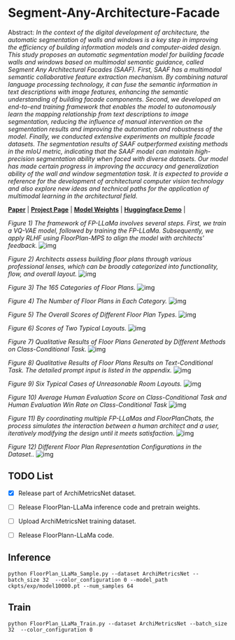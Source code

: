# Segment-Any-Architecture-Facade
Abstract: *In the context of the digital development of architecture, the automatic segmentation of walls and windows is a key step in improving the efficiency of building information models and computer-aided design. This study proposes an automatic segmentation model for building facade walls and windows based on multimodal semantic guidance, called Segment Any Architectural Facades (SAAF). First, SAAF has a multimodal semantic collaborative feature extraction mechanism. By combining natural language processing technology, it can fuse the semantic information in text descriptions with image features, enhancing the semantic understanding of building facade components. Second, we developed an end-to-end training framework that enables the model to autonomously learn the mapping relationship from text descriptions to image segmentation, reducing the influence of manual intervention on the segmentation results and improving the automation and robustness of the model. Finally, we conducted extensive experiments on multiple facade datasets. The segmentation results of SAAF outperformed existing methods in the mIoU metric, indicating that the SAAF model can maintain high-precision segmentation ability when faced with diverse datasets. Our model has made certain progress in improving the accuracy and generalization ability of the wall and window segmentation task. It is expected to provide a reference for the development of architectural computer vision technology and also explore new ideas and technical paths for the application of multimodal learning in the architectural field.*


[**Paper**]() | [**Project Page**]() | [**Model Weights**]() | [**Huggingface Demo**]() |


*Figure 1) The framework of FP-LLaMa involves several steps. First, we train a VQ-VAE model, followed by training the FP-LLaMa. Subsequently, we apply RLHF using FloorPlan-MPS to align the model with architects' feedback.*
![img](assets/1.png)

*Figure 2) Architects assess building floor plans through various professional lenses, which can be broadly categorized into functionality, flow, and overall layout.*
![img](assets/2.png)

*Figure 3) The 165 Categories of Floor Plans.*
![img](assets/3.png)

*Figure 4) The Number of Floor Plans in Each Category.*
![img](assets/4.png)

*Figure 5) The Overall Scores of  Different Floor Plan Types.*
![img](assets/5.png)

*Figure 6) Scores of Two Typical Layouts.*
![img](assets/6.png)

*Figure 7) Qualitative Results of Floor Plans Generated by Different Methods on Class-Conditional Task.*
![img](assets/7.png)

*Figure 8) Qualitative Results of Floor Plans Results on Text-Conditional Task. The detailed prompt input is listed in the appendix.*
![img](assets/8.png)

*Figure 9) Six Typical Cases of Unreasonable Room Layouts.*
![img](assets/9.png)

*Figure 10) Average Human Evaluation Score on Class-Conditional Task and Human Evaluation Win Rate on Class-Conditional Task*
![img](assets/10.png)

*Figure 11) By coordinating multiple FP-LLaMas and FloorPlanChats, the process simulates the interaction between a human architect and a user, iteratively modifying the design until it meets satisfaction.*
![img](assets/11.png)

*Figure 12) Different Floor Plan Representation Configurations in the Dataset..*
![img](assets/12.png)


## TODO List

- [x] Release part of ArchiMetricsNet dataset. 
- [ ] Release FloorPlan-LLaMa inference code and pretrain weights.
- [ ] Upload ArchiMetricsNet training dataset.
- [ ] Release FloorPlann-LLaMa code.



## Inference

```
python FloorPlan_LLaMa_Sample.py --dataset ArchiMetricsNet --batch_size 32  --color_configuration 0 --model_path ckpts/exp/model10000.pt --num_samples 64
```
## Train

```
python FloorPlan_LLaMa_Train.py --dataset ArchiMetricsNet --batch_size 32  --color_configuration 0 
